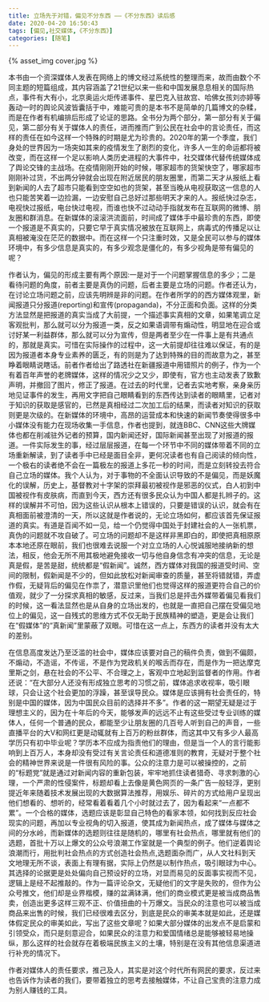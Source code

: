 ```yaml
---
title: 立场先于对错，偏见不分东西 ——《不分东西》读后感
date: 2020-04-20 16:50:43
tags: [偏见,社交媒体,《不分东西》]
categories: [随笔]
---
```

{% asset_img cover.jpg %}
  
本书由一个资深媒体人发表在网络上的博文经过系统性的整理而来，故而由数个不同主题的短篇组成，其内容涵盖了21世纪以来一些和中国发展息息相关的国际热点，事件有大有小，北京奥运火炬传递事件、星巴克入驻故宫、哈佛女孩刘亦婷等轰动一时的舆论风波皆囊括于中，难能可贵的是本书不是简单的几篇博文的杂糅，而是在作者有机编排后形成了论证的思路。全书分为两个部分，第一部分有关于偏见，第二部分有关于媒体人的责任，进而推而广到公民在社会中的言论责任，而这样的责任在如今这样一个特殊的时期是尤为珍贵的。2020年的第一个季度，我们身处的世界因为一场突如其来的疫情发生了剧烈的变化，许多人一生的命运都将被改变，而在这样一个足以影响人类历史进程的大事件中，社交媒体代替传统媒体成了舆论交锋的主战场。在疫情刚刚开始的时候，哪家超市的货架快空了，哪家超市刚刚补过货，不出两分钟就会出现在附近居民的朋友圈里，而第二天才从报纸上看到新闻的人去了超市只能看到空空如也的货架，甚至当晚从电视获取这一信息的人也只能苦笑着一边捡漏，一边安慰自己总好过那些明天才来的人。报纸快过杂志，电视快过报纸，电台快过电视，而谁也快不过动动手指就发布在互联网的微博、朋友圈和群消息。在新媒体的滚滚洪流面前，时间成了媒体手中最珍贵的东西，即使一个报道是不真实的，只要它早于真实情况被放在互联网上，病毒式的传播足以让真相被淹没在茫茫的数据中。而在这样一个只注重时效，又是全民可以参与的媒体环境中，有多少信息是真实的，有多少观念是僵化的，有多少视角是带有偏见的呢？
  
<!--more--> 
  
作者认为，偏见的形成主要有两个原因:一是对于一个问题掌握信息的多少；二是看待问题的角度，前者主要是真伪的问题，后者主要是立场的问题。作者还认为，在讨论立场问题之前，应该先明辨是非的问题。在作者所学的的西方媒体观里，新闻报道只分报道(reporting)和宣传(propaganda)，不分正面和负面。这样的分类方法显然是把报道的真实当成了大前提，一个描述事实真相的文章，如果笔调立足客观批判，那么就可以分为报道一类，反之如果语调带有煽动性，明显地在迎合或讨好某一利益群体，那么就可以分为宣传，但是两者至少在一件事上是有共通点的，那就是真实。可惜在实际操作的过程中，这一大前提却往往难以保证，有的是因为报道者本身专业素养的匮乏，有的则是为了达到特殊的目的而故意为之，甚至睁着眼睛说瞎话。前者作者给出了路透社在新疆报道中用错照片的例子，作为一个有着百年声誉的老牌媒体，这样的情况少之又少，即使有，官方也主动发表了致歉声明，并撤回了图片，修正了报道。在过去的时代里，记者去实地考察，亲身亲历地见证事件的发生，再用文字把自己眼睛看到的东西传达到读者的眼睛里，记者对于知识的获取是感官的，已然是真相经过二次加工后的结果，而读者对知识的获取则更是次级的。在新媒体的环境中，高昂的运营成本和快速的新闻节奏使得很多中小媒体没有能力在现场收集一手信息，作者也提到，就连BBC、CNN这些大牌媒体也都在削减驻外记者的预算，国内新闻还好，国际新闻甚至出现了对报道的报道。一件实际发生的事，经过层层报道，在每一个环节中不同的媒体带着不同的立场重新解读，到了读者手中已经是面目全非，更何况读者也有自己阅读的倾向性，一个极右的读者绝不会在一篇极左的报道上多花一秒的时间，而是立刻转投去符合自己立场的媒体。我个人认为，对于事物的不全面认识导致的不是偏见，而是妖魔化的误解，历史上，基督教对十字架的崇拜最初被视作是邪恶的仪式，白人初到中国被视作有皮肤病，而直到今天，西方还有很多民众认为中国人都是扎辫子的。这样的误解并不可怕，因为这些认识从根本上错误的，只要是错误的认识，就会有在真相面前被澄清的一天，所以这就是作者说的，无论立场如何，都应该首先保证报道的真实。有道是百闻不如一见，给一个仍觉得中国处于封建社会的人一张机票，真伪的问题就不攻自破了。可立场的问题却不是这样非黑即白的，即使把真相原原本本地还原在眼前，我们也很难去说服一个对立立场的人心悦诚服地接纳新的想法，相反，他会无所不用其极地避免接收一切与他自身信念有冲突的信息，无论是真是假，是苦是甜，统统都是“假新闻”。诚然，西方媒体对我国的报道受时间、空间的限制，假新闻是不少的，但如此放松对新闻审查的质量，甚至将错就错，弄虚作假，无疑背后的偏见在作祟了，潜意识里他们也觉得这样的报道更符合自己的价值观，就少了一分探求真相的敏感，反过来，当我们总是抨击外媒带着偏见看我们的时候，这一看法显然也是从自身的立场出发的，也就是一直把自己摆在受偏见地位上的偏见，这一自残式的思维方式不仅无助于民族精神的塑造，更是会让我们在“假媒体”的“真新闻”里蒙蔽了双眼。可惜在这一点上，东西方的读者并没有太大的差别。
  
在信息高度发达乃至泛滥的社会中，媒体应该要对自己的稿件负责，做到不偏颇，不煽动，不造谣，不传谣，不是作为党政机关的喉舌而存在，而是作为一把达摩克里斯之剑，悬在社会的不公平、不合理之上，客观中立地起到监督者的作用。作者还说：“在大部分人还没有形成独立思考的习惯之前，媒体追求收视率，吸引眼球，只会让这个社会更加的浮躁，甚至误导民众。媒体是应该拥有社会责任的，特别是中国的媒体，因为中国民众目前的选择并不多”。作者的这一期望无疑是过于理想主义的，因为在十年后的今天，能够发声的远远不止有这些受过专业训练的媒体人，任何一个普通的民众，都能至少让朋友圈的几百号人听到自己的声音，一些直播平台的大V和网红更是动辄就有上百万的粉丝群体，而这其中又有多少人最高学历只有初中毕业呢？学历本不应成为指责他们的理由，但是当一个人的言行能影响到上百万人，本身却没有受过有关言论责任和道德准则的教育，无疑对于整个社会的精神世界来说是一件很有风险的事。公众的注意力是可以被操控的，之前的“标题党”就是通过对新闻内容的重新包装，牢牢地抓住读者猎奇、寻求刺激的心理，一个严肃的性侵案件，标题却看上去像是黄色网页的一条广告一般轻浮，更别提近年来随着技术发展出现的大数据算法推荐，用娱乐、碎片的方式给用户呈现出他们想看的、想听的，经常看着看着几个小时就过去了，因为看起来“一点都不累”。一个合格的媒体，选题应该是彰显自己特色的看家本领，如何找到反应社会现实的问题，再加以专业视角的切入报道，使其成为新闻热点，成了媒体与媒体之间的分水岭，而新媒体的选题则往往是随机的，哪里有社会热点，哪里就有他们的选题，首批十万以上爆文的公众号浪潮工作室就是一个典型的例子。他们逆着舆论浪潮而行，用批判社会热点的方式创造社会热点,选题面杂而广，从人文社科到天文地理无所不谈，表面上有理有据，实际上仍然是以制作热点，吸引眼球为中心。其选择的论据更是处处偏向自己预设好的立场，对显而易见的反面事实视而不见，逻辑上是经不起推敲的。作为一篇评论杂文，无疑他们的文字是失败的，但作为公众号推文，他们却是业界楷模，赚的盆满钵满，他们的商业模式更是被当成商品售卖，创造出更多这样三观不正、价值扭曲的十万爆文。当民众的注意也可以被当成商品来出售的时候，我们已经很难去区分，到底是民众的审美本就是如此，还是媒体假定民众的审美如此，写出了这些文章呢？如果大部分媒体的出发点不是启蒙和引领受众，而只是刻意迎合，如果民众的注意力和爱国情绪总是能够被轻易地操纵，那么这样的社会就存在着极端民族主义的土壤，特别是在没有其他信息渠道进行补充的情况下。

作者对媒体人的责任要求，推己及人，其实是对这个时代所有网民的要求，反过来也告诉作为读者的我们，要带着独立的思考去接触媒体，不让自己宝贵的注意力成为别人赚钱的工具。
